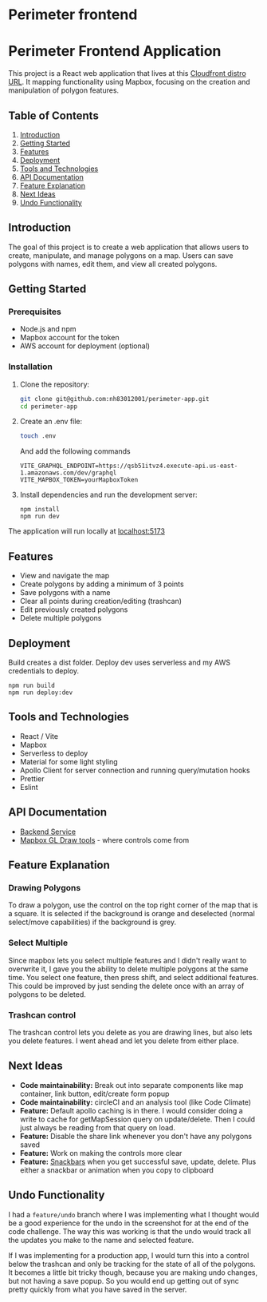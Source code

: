 # Perimeter frontend

# Perimeter Frontend Application

This project is a React web application that lives at this [Cloudfront distro URL](https://dgkpkp27prv85.cloudfront.net/). It mapping functionality using Mapbox, focusing on the creation and manipulation of polygon features.

## Table of Contents

1. [Introduction](#introduction)
2. [Getting Started](#getting-started)
3. [Features](#features)
4. [Deployment](#deployment)
5. [Tools and Technologies](#tools-and-technologies)
6. [API Documentation](#api-documentation)
7. [Feature Explanation](#feature-explanation)
8. [Next Ideas](#next-ideas)
9. [Undo Functionality](#undo-functionality)

## Introduction

The goal of this project is to create a web application that allows users to create, manipulate, and manage polygons on a map. Users can save polygons with names, edit them, and view all created polygons.

## Getting Started

### Prerequisites

- Node.js and npm
- Mapbox account for the token
- AWS account for deployment (optional)

### Installation

1. Clone the repository:

   ```sh
   git clone git@github.com:nh83012001/perimeter-app.git
   cd perimeter-app
   ```

2. Create an .env file:

   ```sh
   touch .env
   ```

   And add the following commands

   ```
   VITE_GRAPHQL_ENDPOINT=https://qsb51itvz4.execute-api.us-east-1.amazonaws.com/dev/graphql
   VITE_MAPBOX_TOKEN=yourMapboxToken
   ```

3. Install dependencies and run the development server:

   ```
   npm install
   npm run dev
   ```

The application will run locally at [localhost:5173](http://localhost:5173/)

## Features

- View and navigate the map
- Create polygons by adding a minimum of 3 points
- Save polygons with a name
- Clear all points during creation/editing (trashcan)
- Edit previously created polygons
- Delete multiple polygons

## Deployment

Build creates a dist folder. Deploy dev uses serverless and my AWS credentials to deploy.

```
npm run build
npm run deploy:dev
```

## Tools and Technologies

- React / Vite
- Mapbox
- Serverless to deploy
- Material for some light styling
- Apollo Client for server connection and running query/mutation hooks
- Prettier
- Eslint

## API Documentation

- [Backend Service](https://github.com/nh83012001/perimeter-service)
- [Mapbox GL Draw tools](https://github.com/mapbox/mapbox-gl-draw/blob/main/docs/API.md) - where controls come from

## Feature Explanation

### Drawing Polygons

To draw a polygon, use the control on the top right corner of the map that is a square. It is selected if the background is orange and deselected (normal select/move capabilities) if the background is grey.

### Select Multiple

Since mapbox lets you select multiple features and I didn't really want to overwrite it, I gave you the ability to delete multiple polygons at the same time. You select one feature, then press shift, and select additional features. This could be improved by just sending the delete once with an array of polygons to be deleted.

### Trashcan control

The trashcan control lets you delete as you are drawing lines, but also lets you delete features. I went ahead and let you delete from either place.

## Next Ideas

- **Code maintainability:** Break out into separate components like map container, link button, edit/create form popup
- **Code maintainability:** circleCI and an analysis tool (like Code Climate)
- **Feature:** Default apollo caching is in there. I would consider doing a write to cache for getMapSession query on update/delete. Then I could just always be reading from that query on load.
- **Feature:** Disable the share link whenever you don't have any polygons saved
- **Feature:** Work on making the controls more clear
- **Feature:** [Snackbars](https://mui.com/material-ui/react-snackbar/) when you get successful save, update, delete. Plus either a snackbar or animation when you copy to clipboard

## Undo Functionality

I had a `feature/undo` branch where I was implementing what I thought would be a good experience for the undo in the screenshot for at the end of the code challenge. The way this was working is that the undo would track all the updates you make to the name and selected feature.

If I was implementing for a production app, I would turn this into a control below the trashcan and only be tracking for the state of all of the polygons. It becomes a little bit tricky though, because you are making undo changes, but not having a save popup. So you would end up getting out of sync pretty quickly from what you have saved in the server.
